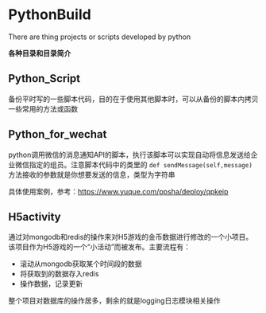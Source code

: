 # PythonBuild
There are thing projects or scripts developed by python

**各种目录和目录简介**

## Python_Script

备份平时写的一些脚本代码，目的在于使用其他脚本时，可以从备份的脚本内拷贝一些常用的方法或函数

## Python_for_wechat

python调用微信的消息通知API的脚本，执行该脚本可以实现自动将信息发送给企业微信指定的组员。注意脚本代码中的类里的 ```def sendMessage(self,message)```
方法接收的参数就是你想要发送的信息，类型为字符串

具体使用案例，参考：https://www.yuque.com/ppsha/deploy/qpkeip

## H5activity

通过对mongodb和redis的操作来对H5游戏的金币数据进行修改的一个小项目。该项目作为H5游戏的一个“小活动”而被发布。主要流程有：

- 滚动从mongodb获取某个时间段的数据
- 将获取到的数据存入redis
- 操作数据，记录更新

整个项目对数据库的操作居多，剩余的就是logging日志模块相关操作



